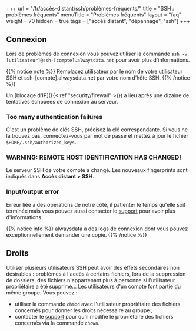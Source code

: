 +++
url = "/fr/accès-distant/ssh/problèmes-fréquents/"
title = "SSH : problèmes fréquents"
menuTitle = "Problèmes fréquents"
layout = "faq"
weight = 70
hidden = true
tags = ["accès distant", "dépannage", "ssh"]
+++

## Connexion
Lors de problèmes de connexion vous pouvez utiliser la commande `ssh -v [utilisateur]@ssh-[compte].alwaysdata.net` pour avoir plus d'informations.

{{% notice note %}}
Remplacez utilisateur par le nom de votre utilisateur SSH et ssh-[compte].alwaysdata.net par votre nom d’hôte SSH.
{{% /notice %}}

Un [blocage d'IP]({{< ref "security/firewall" >}}) a lieu après une dizaine de tentatives échouées de connexion au serveur.

### Too many authentication failures
C'est un problème de clés SSH, précisez la clé correspondante. Si vous ne la trouvez pas, connectez-vous par mot de passe et mettez à jour le fichier `$HOME/.ssh/authorized_keys`.

### WARNING: REMOTE HOST IDENTIFICATION HAS CHANGED!
Le serveur SSH de votre compte a changé. Les nouveaux fingerprints sont indiqués dans **Accès distant > SSH**.

### Input/output error
Erreur liée à des opérations de notre côté, il patienter le temps qu'elle soit terminée mais vous pouvez aussi contacter le [support](https://admin.alwaysdata.com/support/add/) pour avoir plus d'informations. 

{{% notice info %}}
alwaysdata a des logs de connexion dont vous pouvez exceptionnellement demander une copie.
{{% /notice %}}

## Droits
Utiliser plusieurs utilisateurs SSH peut avoir des effets secondaires non désirables : problèmes à l'accès à certains fichiers, lors de la suppression de dossiers, des fichiers n'appartenant plus à personne si l'utilisateur propriétaire a été supprimé... Les utilisateurs d'un compte font partie du même groupe. Vous pouvez :

- utiliser la commande `chmod` avec l'utilisateur propriétaire des fichiers concernés pour donner les droits nécessaire au groupe ;
- contacter le [support](https://admin.alwaysdata.com/support/add/) pour qu'il modifie le propriétaire des fichiers concernés via la commande `chown`.
